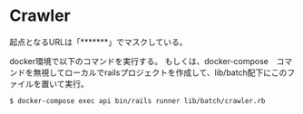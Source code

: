 # Crawler

起点となるURLは「*******」でマスクしている。

docker環境で以下のコマンドを実行する。
もしくは、docker-compose　コマンドを無視してローカルでrailsプロジェクトを作成して、lib/batch配下にこのファイルを置いて実行。

```
$ docker-compose exec api bin/rails runner lib/batch/crawler.rb
```
